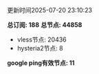 更新时间2025-07-20 23:10:23

**总订阅: 188**
**总节点: 44858**
- vless节点: 20436
- hysteria2节点: 8

**google ping有效节点: 11**
